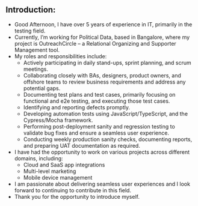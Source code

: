 ## Introduction:
- Good Afternoon, I have over 5 years of experience in IT, primarily in the testing field.
- Currently, I’m working for Political Data, based in Bangalore, where my project is OutreachCircle – a Relational
  Organizing and Supporter Management tool.
- My roles and responsibilities include:
  - Actively participating in daily stand-ups, sprint planning, and scrum meetings.
  - Collaborating closely with BAs, designers, product owners, and offshore teams to review business requirements 
    and address any potential gaps.
  - Documenting test plans and test cases, primarily focusing on functional and e2e testing, and executing those 
    test cases.
  - Identifying and reporting defects promptly.
  - Developing automation tests using JavaScript/TypeScript, and the Cypress/Mocha framework.
  - Performing post-deployment sanity and regression testing to validate bug fixes and ensure a seamless 
    user experience.
  - Conducting weekly production sanity checks, documenting reports, and preparing UAT documentation as required.
- I have had the opportunity to work on various projects across different domains, including:
  - Cloud and SaaS app integrations
  - Multi-level marketing
  - Mobile device management
- I am passionate about delivering seamless user experiences and I look forward to continuing to contribute in 
  this field. 
- Thank you for the opportunity to introduce myself.
